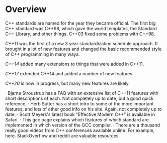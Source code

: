 # Overview

C++ standards are named for the year they became official.
The first big C++ standard was C++98, which gave the world templates, the Standard C++ Library, and other things.
C++03 fixed some problems with C++98.

*C++11* was the first of a new 3 year standardization schedule approach.
It brought in a lot of new features and changed the basic recommended style of C++ programming in many ways.

*C++14* added many extensions to things that were added in C++11.

*C++17* extended C++14 and added a number of new features

*C++20* is now in progress, but many new features are likely.

·         Bjarne Stroustrup has a FAQ with an extensive list of C++11 features with short descriptions of each. Not completely up to date, but a good quick reference.
·         Herb Sutter has a short intro to some of the more important features, and lots of other good info on his site. Again, not completely up to date.
·         Scott Meyers's latest book "Effective Modern C++" is available in Safari.
·         This gcc page explains which features of which standard are implemented in which version of the GCC compiler.
·         There are a thousand really good videos from C++ conferences available online. For example, here.  StackOverflow and reddit are valuable resources.

